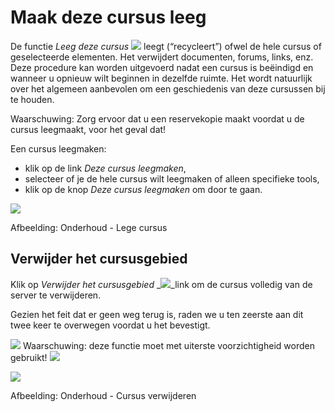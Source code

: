 # Maak deze cursus leeg

De functie _Leeg deze cursus_ ![](../../.gitbook/assets/graphics334%20%283%29.gif) leegt \(“recycleert”\) ofwel de hele cursus of geselecteerde elementen. Het verwijdert documenten, forums, links, enz. Deze procedure kan worden uitgevoerd nadat een cursus is beëindigd en wanneer u opnieuw wilt beginnen in dezelfde ruimte. Het wordt natuurlijk over het algemeen aanbevolen om een geschiedenis van deze cursussen bij te houden.

Waarschuwing: Zorg ervoor dat u een reservekopie maakt voordat u de cursus leegmaakt, voor het geval dat!

Een cursus leegmaken:

* klik op de link _Deze cursus leegmaken_,
* selecteer of je de hele cursus wilt leegmaken of alleen specifieke tools,
* klik op de knop _Deze cursus leegmaken_ om door te gaan.

![](../../.gitbook/assets/images252%20%283%29.png)

Afbeelding: Onderhoud - Lege cursus

## Verwijder het cursusgebied <a id="delete-the-course-area"></a>

Klik op _Verwijder het cursusgebied_ \_![](../../.gitbook/assets/graphics335%20%283%29.gif)\_link om de cursus volledig van de server te verwijderen.

Gezien het feit dat er geen weg terug is, raden we u ten zeerste aan dit twee keer te overwegen voordat u het bevestigt.

![](../../.gitbook/assets/graphics336%20%283%29.gif) Waarschuwing: deze functie moet met uiterste voorzichtigheid worden gebruikt! ![](../../.gitbook/assets/graphics337%20%283%29.gif)

![](../../.gitbook/assets/images253%20%283%29.png)

Afbeelding: Onderhoud - Cursus verwijderen
